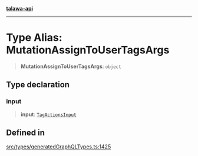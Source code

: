 [**talawa-api**](../../../README.md)

***

# Type Alias: MutationAssignToUserTagsArgs

> **MutationAssignToUserTagsArgs**: `object`

## Type declaration

### input

> **input**: [`TagActionsInput`](TagActionsInput.md)

## Defined in

[src/types/generatedGraphQLTypes.ts:1425](https://github.com/Suyash878/talawa-api/blob/b5a9d8b4a1ea678a3d6f5b710b3721f91a3052fc/src/types/generatedGraphQLTypes.ts#L1425)
